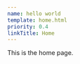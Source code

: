 ```yaml
---
name: hello world
template: home.html
priority: 0.4
linkTitle: Home
---
```


This is the home page.
